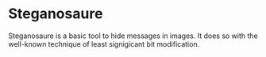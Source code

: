 # Steganosaure

Steganosaure is a basic tool to hide messages in images. It does so with the well-known technique of least signigicant bit modification.
